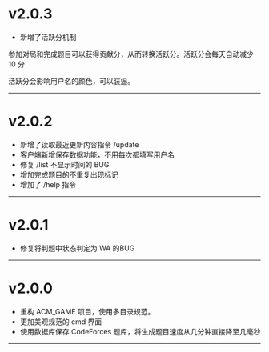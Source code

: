 # v2.0.3

- 新增了活跃分机制

参加对局和完成题目可以获得贡献分，从而转换活跃分。活跃分会每天自动减少 10 分

活跃分会影响用户名的颜色，可以装逼。

---

# v2.0.2

- 新增了读取最近更新内容指令 /update
- 客户端新增保存数据功能，不用每次都填写用户名
- 修复 /list 不显示时间的 BUG
- 增加完成题目的不重复出现标记
- 增加了 /help 指令

---


# v2.0.1

- 修复将判题中状态判定为 WA 的BUG

---

# v2.0.0

- 重构 ACM_GAME 项目，使用多目录规范。
- 更加美观规范的 cmd 界面
- 使用数据库保存 CodeForces 题库，将生成题目速度从几分钟直接降至几毫秒

---